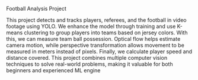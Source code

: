 Football Analysis Project

This project detects and tracks players, referees, and the football in video footage using YOLO. We enhance the model through training and use K-means clustering to group players into teams based on jersey colors. With this, we can measure team ball possession. Optical flow helps estimate camera motion, while perspective transformation allows movement to be measured in meters instead of pixels. Finally, we calculate player speed and distance covered. This project combines multiple computer vision techniques to solve real-world problems, making it valuable for both beginners and experienced ML engine
